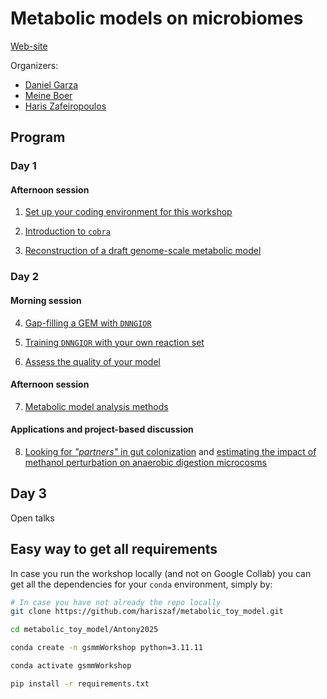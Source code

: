 # Metabolic models on microbiomes 

[Web-site](https://metabolicmodelingantony2025.onrender.com)

Organizers: 
* [Daniel Garza](https://danielriosgarza.github.io)
* [Meine Boer](https://www.nioz.nl/en/about/organisation/staff/meine-boer)
* [Haris Zafeiropoulos](https://hariszaf.github.io) 


## Program

### Day 1

#### Afternoon session

1. [Set up your coding environment for this workshop](./preparingYourEnvironment.ipynb)

2. [Introduction to `cobra`](./introductionToCOBRApy.ipynb)

3. [Reconstruction of a draft genome-scale metabolic model](./reconstructingDraftGSMMs.ipynb)



### Day 2

#### Morning session 

4. [Gap-filling a GEM with `DNNGIOR`](./gapfillingGSMMs.ipynb)

5. [Training `DNNGIOR` with your own reaction set](./DNNGIORtraining.ipynb)

6. [Assess the quality of your model](./modelQuality.ipynb)

#### Afternoon session


7. [Metabolic model analysis methods](./computationalMethods.ipynb)


#### Applications and project-based discussion

8. [Looking for *"partners"* in gut colonization](./gutColonization.ipynb) and [estimating the impact of methanol perturbation on anaerobic digestion microcosms](./methanolImpact.ipynb)


## Day 3 

Open talks
<!-- TODO (Haris Zafeiropoulos, 2025-03-11): 
Would be nice to have the presentations either on this repo or in a Google folder or something. 
-->


## Easy way to get all requirements 


In case you run the workshop locally (and not on Google Collab) you can get all the dependencies for your `conda` environment, simply by:

```bash 
# In case you have not already the repo locally
git clone https://github.com/hariszaf/metabolic_toy_model.git

cd metabolic_toy_model/Antony2025

conda create -n gsmmWorkshop python=3.11.11

conda activate gsmmWorkshop

pip install -r requirements.txt
```

